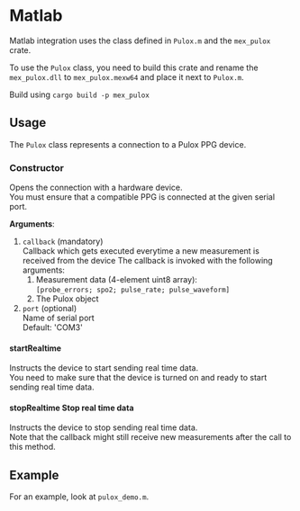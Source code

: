 # Matlab
Matlab integration uses the class defined in `Pulox.m` and the `mex_pulox` crate. 

To use the `Pulox` class, you need to build this crate and rename the `mex_pulox.dll` to `mex_pulox.mexw64` and place it next to `Pulox.m`.

Build using `cargo build -p mex_pulox`

## Usage
The `Pulox` class represents a connection to a Pulox PPG device. 

### Constructor
Opens the connection with a hardware device.  
You must ensure that a compatible PPG is connected at the given serial port. 

**Arguments**:
1. `callback` (mandatory)  
Callback which gets executed everytime a new measurement is received from the device
The callback is invoked with the following arguments:
   1. Measurement data (4-element uint8 array):  
   `[probe_errors; spo2; pulse_rate; pulse_waveform]`
   2. The Pulox object
2. `port` (optional)  
Name of serial port  
Default: 'COM3'

#### startRealtime 
Instructs the device to start sending real time data.  
You need to make sure that the device is turned on and ready to start sending real time data.


#### stopRealtime Stop real time data
Instructs the device to stop sending real time data.  
Note that the callback might still receive new measurements after the call to this method.

## Example
For an example, look at `pulox_demo.m`.

